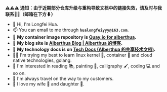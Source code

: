 **⚠⚠⚠ 通知：由于近期部分仓库升级与重构导致文档中的链接失效，请及时与我联系🐱‍💻（邮箱在下方⬇）**
- 👋 Hi, I'm Longfei Hua.
- 📫 You can email to me through **`hualongfeiyyy@163.com`**.
- 💾 **My container image repository is [Quay.io for alberthua](https://quay.io/user/alberthua).**
- 🔗 **My blog site is [Alberthua Blog | Alberthua 的博客](https://alberthua-perl.github.io).**
- 💎 **My technology docs is on [Tech Docs (Alberthua 的共享技术文档)](https://github.com/Alberthua-Perl/tech-docs/blob/master/README.md).**
- 👨‍💻 I'm trying my best to learn linux kernel 🐧, container 🐳 and cloud native technologies, golang.
- 👀 I'm interested in reading 📚, painting 🎨, calligraphy 🖌, coding 💻 and so on.
- 🚄 I'm always travel on the way to my customers.
- 💞 I love my wife 👩 and daughter 👧.
